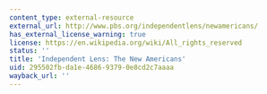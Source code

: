 ```yaml
---
content_type: external-resource
external_url: http://www.pbs.org/independentlens/newamericans/
has_external_license_warning: true
license: https://en.wikipedia.org/wiki/All_rights_reserved
status: ''
title: 'Independent Lens: The New Americans'
uid: 295502fb-da1e-4686-9379-0e8cd2c7aaaa
wayback_url: ''
---
```

